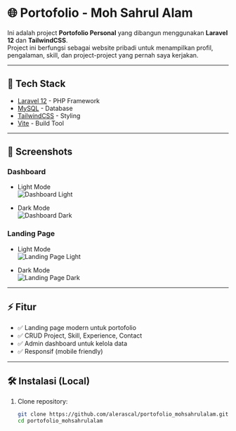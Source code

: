 # 🌐 Portofolio - Moh Sahrul Alam

Ini adalah project **Portofolio Personal** yang dibangun menggunakan **Laravel 12** dan **TailwindCSS**.  
Project ini berfungsi sebagai website pribadi untuk menampilkan profil, pengalaman, skill, dan project-project yang pernah saya kerjakan.

---

## 🚀 Tech Stack
- [Laravel 12](https://laravel.com/) - PHP Framework
- [MySQL](https://www.mysql.com/) - Database
- [TailwindCSS](https://tailwindcss.com/) - Styling
- [Vite](https://vitejs.dev/) - Build Tool

---

## 📸 Screenshots

### Dashboard
- Light Mode  
  ![Dashboard Light](screenshots/dashboard-light.png)

- Dark Mode  
  ![Dashboard Dark](screenshots/dashboard-dark.png)

### Landing Page
- Light Mode  
  ![Landing Page Light](screenshots/landing-light.png)

- Dark Mode  
  ![Landing Page Dark](screenshots/landing-dark.png)

---

## ⚡ Fitur
- ✅ Landing page modern untuk portofolio  
- ✅ CRUD Project, Skill, Experience, Contact  
- ✅ Admin dashboard untuk kelola data  
- ✅ Responsif (mobile friendly)  

---

## 🛠️ Instalasi (Local)

1. Clone repository:
   ```bash
   git clone https://github.com/alerascal/portofolio_mohsahrulalam.git
   cd portofolio_mohsahrulalam
